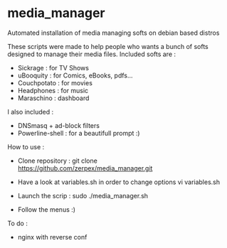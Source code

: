 # media_manager
Automated installation of media managing softs on debian based distros

These scripts were made to help people who wants a bunch of softs designed to manage their media files.
Included softs are :

- Sickrage : for TV Shows
- uBooquity : for Comics, eBooks, pdfs...
- Couchpotato : for movies
- Headphones : for music
- Maraschino : dashboard

I also included :
- DNSmasq + ad-block filters
- Powerline-shell : for a beautifull prompt :)

How to use :
- Clone repository :
git clone https://github.com/zerpex/media_manager.git 

- Have a look at variables.sh in order to change options
vi variables.sh

- Launch the scrip :
sudo ./media_manager.sh

- Follow the menus :)

To do :
- nginx with reverse conf

